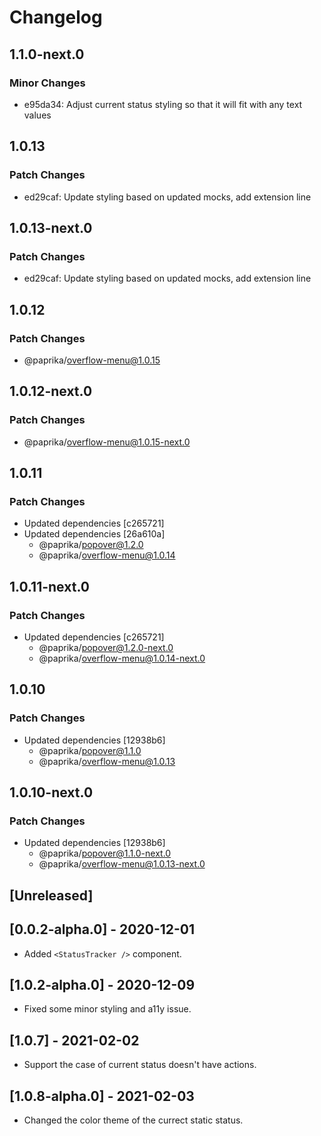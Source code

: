# Changelog

## 1.1.0-next.0

### Minor Changes

- e95da34: Adjust current status styling so that it will fit with any text values

## 1.0.13

### Patch Changes

- ed29caf: Update styling based on updated mocks, add extension line

## 1.0.13-next.0

### Patch Changes

- ed29caf: Update styling based on updated mocks, add extension line

## 1.0.12

### Patch Changes

- @paprika/overflow-menu@1.0.15

## 1.0.12-next.0

### Patch Changes

- @paprika/overflow-menu@1.0.15-next.0

## 1.0.11

### Patch Changes

- Updated dependencies [c265721]
- Updated dependencies [26a610a]
  - @paprika/popover@1.2.0
  - @paprika/overflow-menu@1.0.14

## 1.0.11-next.0

### Patch Changes

- Updated dependencies [c265721]
  - @paprika/popover@1.2.0-next.0
  - @paprika/overflow-menu@1.0.14-next.0

## 1.0.10

### Patch Changes

- Updated dependencies [12938b6]
  - @paprika/popover@1.1.0
  - @paprika/overflow-menu@1.0.13

## 1.0.10-next.0

### Patch Changes

- Updated dependencies [12938b6]
  - @paprika/popover@1.1.0-next.0
  - @paprika/overflow-menu@1.0.13-next.0

## [Unreleased]

## [0.0.2-alpha.0] - 2020-12-01

- Added `<StatusTracker />` component.

## [1.0.2-alpha.0] - 2020-12-09

- Fixed some minor styling and a11y issue.

## [1.0.7] - 2021-02-02

- Support the case of current status doesn't have actions.

## [1.0.8-alpha.0] - 2021-02-03

- Changed the color theme of the currect static status.
